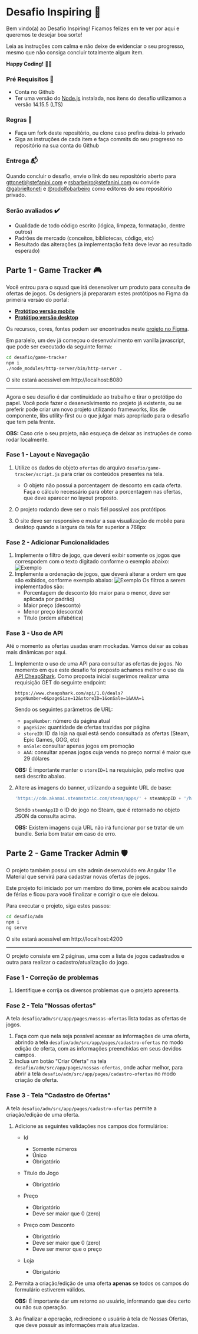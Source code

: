 
# Desafio Inspiring :muscle:

Bem vindo(a) ao Desafio Inspiring! Ficamos felizes em te ver por aqui e queremos te desejar boa sorte!

Leia as instruções com calma e não deixe de evidenciar o seu progresso, mesmo que não consiga concluir totalmente algum item.

**Happy Coding!** :technologist:

### Pré Requisitos :wrench:

- Conta no Github
- Ter uma versão do [Node.js](https://nodejs.org/) instalada, nos itens do desafio utilizamos a versão 14.15.5 (LTS)

### Regras :memo:

- Faça um fork deste repositório, ou clone caso prefira deixá-lo privado
- Siga as instruções de cada item e faça commits do seu progresso no repositório na sua conta do Github

### Entrega :mailbox_with_mail:

Quando concluir o desafio, envie o link do seu repositório aberto para [gttoneti@stefanini.com](mailto:gttoneti@stefanini.com) e [rsbarbeiro@stefanini.com](mailto:rsbarbeiro@stefanini.com) ou convide [@gabrieltoneti](https://github.com/gabrieltoneti) e [@rodolfobarbeiro](https://github.com/rodolfobarbeiro) como editores do seu repositório privado.

### Serão avaliados :heavy_check_mark:

- Qualidade de todo código escrito (lógica, limpeza, formatação, dentre outros)
- Padrões de mercado (conceitos, bibliotecas, código, etc)
- Resultado das alterações (a implementação feita deve levar ao resultado esperado)

## Parte 1 - Game Tracker :video_game:

Você entrou para o squad que irá desenvolver um produto para consulta de ofertas de jogos. Os designers já prepararam estes protótipos no Figma da primeira versão do portal:


- **[Protótipo versão mobile](https://www.figma.com/proto/1OChnhd0T3HQdGP1TWHNbX/Game-Tracker-Prot%C3%B3tipo?node-id=123%3A179&scaling=scale-down)**
- **[Protótipo versão desktop](https://www.figma.com/proto/1OChnhd0T3HQdGP1TWHNbX/Game-Tracker-Prot%C3%B3tipo?node-id=124%3A0&scaling=min-zoom)**

Os recursos, cores, fontes podem ser encontrados neste [projeto no Figma](https://www.figma.com/file/1OChnhd0T3HQdGP1TWHNbX/Game-Tracker-Prot%C3%B3tipo?node-id=0%3A1).


Em paralelo, um dev já começou o desenvolvimento em vanilla javascript, que pode ser executado da seguinte forma: 

```bash
cd desafio/game-tracker
npm i
./node_modules/http-server/bin/http-server .
```
O site estará acessível em http://localhost:8080
___

Agora o seu desafio é dar continuidade ao trabalho e tirar o protótipo do papel.
Você pode fazer o desenvolvimento no projeto já existente, ou se preferir pode criar um novo projeto utilizando frameworks, libs de componente, libs utility-first ou o que julgar mais apropriado para o desafio que tem pela frente.

**OBS:** Caso crie o seu projeto, não esqueça de deixar as instruções de como rodar localmente.

### Fase 1 - Layout e Navegação
1. Utilize os dados do objeto `ofertas` do arquivo `desafio/game-tracker/script.js` para criar os conteúdos presentes na tela.

	- O objeto não possui a porcentagem de desconto em cada oferta. Faça o cálculo necessário para obter a porcentagem nas ofertas, que deve aparecer no layout proposto.
2. O projeto rodando deve ser o mais fiél possível aos protótipos
3. O site deve ser responsivo e mudar a sua visualização de mobile para desktop quando a largura da tela for superior a 768px

### Fase 2 - Adicionar Funcionalidades 
1. Implemente o filtro de jogo, que deverá exibir somente os jogos que correspodem com o texto digitado conforme o exemplo abaixo:
![Exemplo](imgs/filtro.gif)
2. Implemente a ordenação de jogos, que deverá alterar a ordem em que são exibidos, conforme exemplo abaixo:
![Exemplo](imgs/ordenacao.gif)
	Os filtros a serem implementados são:
	- Porcentagem de desconto (do maior para o menor, deve ser aplicada por padrão)
	- Maior preço (desconto)
	- Menor preço (desconto)
	- Título (ordem alfabética)

### Fase 3 - Uso de API

Até o momento as ofertas usadas eram mockadas. Vamos deixar as coisas mais dinâmicas por aqui.

1. Implemente o uso de uma API para consultar as ofertas de jogos. No momento em que este desafio foi proposto achamos melhor o uso da [API CheapShark](https://apidocs.cheapshark.com/). Como proposta inicial sugerimos realizar uma requisição GET do seguinte endpoint:
    ```
    https://www.cheapshark.com/api/1.0/deals?pageNumber=0&pageSize=12&storeID=1&onSale=1&AAA=1
    ```
    Sendo os seguintes parâmetros de URL:
    - `pageNumber`: número da página atual
    - `pageSize`: quantidade de ofertas trazidas por página
    - `storeID`: ID da loja na qual está sendo consultada as ofertas (Steam, Epic Games, GOG, etc)
    - `onSale`: consultar apenas jogos em promoção
    - `AAA`: consultar apenas jogos cuja venda no preço normal é maior que 29 dólares

    **OBS:** É importante manter o `storeID=1` na requisição, pelo motivo que será descrito abaixo.
2. Altere as imagens do banner, utilizando a seguinte URL de base:
    ```js
    'https://cdn.akamai.steamstatic.com/steam/apps/' + steamAppID + '/header.jpg'
    ```
    Sendo `steamAppID` o ID do jogo no Steam, que é retornado no objeto JSON da consulta acima.

    **OBS:** Existem imagens cuja URL não irá funcionar por se tratar de um bundle. Seria bom tratar em caso de erro.

## Parte 2 - Game Tracker Admin :shield:

O projeto também possui um site admin desenvolvido em Angular 11 e Material que servirá para cadastrar novas ofertas de jogos.

Este projeto foi iniciado por um membro do time, porém ele acabou saindo de férias e ficou para você finalizar e corrigir o que ele deixou.

Para executar o projeto, siga estes passos:

```bash
cd desafio/adm
npm i
ng serve
```
O site estará acessível em http://localhost:4200
___

O projeto consiste em 2 páginas, uma com a lista de jogos cadastrados e outra para realizar o cadastro/atualização do jogo.

### Fase 1 - Correção de problemas

1. Identifique e corrija os diversos problemas que o projeto apresenta.

### Fase 2 - Tela "Nossas ofertas"

A tela `desafio/adm/src/app/pages/nossas-ofertas` lista todas as ofertas de jogos.

1. Faça com que nela seja possível acessar as informações de uma oferta, abrindo a tela `desafio/adm/src/app/pages/cadastro-ofertas` no modo edição de oferta, com as informações preenchidas em seus devidos campos.
2. Inclua um botão "Criar Oferta" na tela `desafio/adm/src/app/pages/nossas-ofertas`, onde achar melhor, para abrir a tela `desafio/adm/src/app/pages/cadastro-ofertas` no modo criação de oferta.

### Fase 3 - Tela "Cadastro de Ofertas"

A tela `desafio/adm/src/app/pages/cadastro-ofertas` permite a criação/edição de uma oferta.

1. Adicione as seguintes validações nos campos dos formulários:
	- Id
		- Somente números
		- Único
		- Obrigatório
		
	- Título do Jogo
		- Obrigatório
		
	- Preço
		- Obrigatório
		- Deve ser maior que 0 (zero)
		
	- Preço com Desconto
		- Obrigatório
		- Deve ser maior que 0 (zero)
		- Deve ser menor que o preço
		
	- Loja
		- Obrigatório

2. Permita a criação/edição de uma oferta **apenas** se todos os campos do formulário estiverem válidos.

	**OBS:** É importante dar um retorno ao usuário, informando que deu certo ou não sua operação.

3. Ao finalizar a operação, redirecione o usuário à tela de Nossas Ofertas, que deve possuir as informações mais atualizadas.
